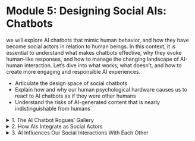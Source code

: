 #  Module 5: Designing Social AIs: Chatbots
we will explore AI chatbots that mimic human behavior, and how they have become social actors in relation to human beings. In this context, it is essential to understand what makes chatbots effective, why they evoke human-like responses, and how to manage the changing landscape of AI-human interaction. Let’s dive into what works, what doesn’t, and how to create more engaging and responsible AI experiences.
- Articulate the design space of social chatbots
- Explain how and why our human psychological hardware causes us to react to AI chatbots as if they were other humans
- Understand the risks of AI-generated content that is nearly indistinguishable from humans

<details>
  <summary>1. The AI Chatbot Rogues’ Gallery</summary>

  ### **The Architecture Behind Social Chatbots**
  At a high level, if these models generate open-ended responses dynamically rather than from a pre-written script, **it is typically a large language model behind the scenes, fine-tuned on human feedback**.
  - Generative Agents
  - AI Influencers and Performers
  - Customer Support Bots

  ### **Dialogue trees** 
  Dialogue trees function like **flowcharts** that map out potential conversation paths (resembling the branches of a tree). Each tree is composed of nodes that represent questions, responses, or actions. Each node represents decisions or user input, leading to branches that determine how the bot will respond.
  - Health Support Bots
  - Pick Your Metaphor Carefully

  

</details>

<details>
  <summary>2. How AIs Integrate as Social Actors</summary>

</details>

<details>
  <summary>3. AI Influences Our Social Interactions With Each Other</summary>

</details>